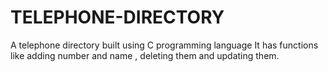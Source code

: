 # TELEPHONE-DIRECTORY
A telephone directory built using C programming language
It has functions like adding number and name , deleting them and updating them.
